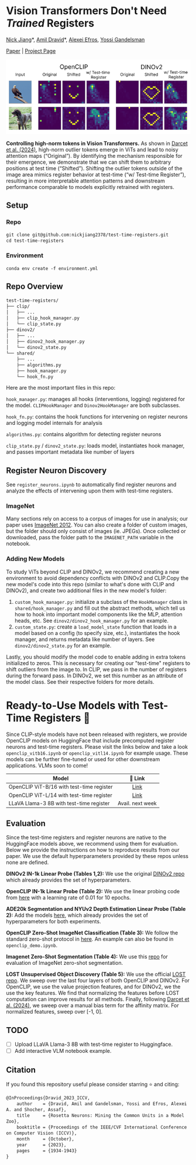 # Vision Transformers Don't Need <em>Trained</em> Registers

[Nick Jiang](https://nickjiang.me)\*, [Amil Dravid](https://avdravid.github.io/)\*, [Alexei Efros](https://people.eecs.berkeley.edu/~efros/), [Yossi Gandelsman](https://yossigandelsman.github.io/)

[Paper]() | [Project Page]()

![Teaser Figure](plots/Teaser.png)

**Controlling high-norm tokens in Vision Transformers.** As shown in [Darcet et al. (2024)](https://arxiv.org/abs/2309.16588), high-norm outlier tokens emerge in ViTs and lead to noisy attention maps (“Original”). By identifying the mechanism responsible for their emergence, we demonstrate that we can shift them to arbitrary positions at test time (“Shifted”). Shifting the outlier tokens outside of the image area mimics register behavior at test-time (“w/ Test-time Register”), resulting in more interpretable attention patterns and downstream performance comparable to models explicitly retrained with registers.

## Setup

### Repo
```
git clone git@github.com:nickjiang2378/test-time-registers.git
cd test-time-registers
```

### Environment

```
conda env create -f environment.yml
```

## Repo Overview
```
test-time-registers/
├── clip/
│   ├── ...
│   ├── clip_hook_manager.py
│   └── clip_state.py
├── dinov2/
│   ├── ...
│   ├── dinov2_hook_manager.py
│   └── dinov2_state.py
└── shared/
    ├── ...
    ├── algorithms.py
    ├── hook_manager.py
    └── hook_fn.py
```
Here are the most important files in this repo:

`hook_manager.py`: manages all hooks (interventions, logging) registered for the model. `CLIPHookManager` and `Dinov2HookManager` are both subclasses.

`hook_fn.py`: contains the hook functions for intervening on register neurons and logging model internals for analysis

`algorithms.py`: contains algorithm for detecting register neurons

`clip_state.py` / `dinov2_state.py`: loads model, instantiates hook manager, and passes important metadata like number of layers

## Register Neuron Discovery

See `register_neurons.ipynb` to automatically find register neurons and analyze the effects of intervening upon them with test-time registers.

### ImageNet

Many sections rely on access to a corpus of images for use in analysis; our paper uses [ImageNet 2012](https://www.image-net.org/challenges/LSVRC/index.php). You can also create a folder of custom images, but the folder should only consist of images (ie. JPEGs). Once collected or downloaded, pass the folder path to the `IMAGENET_PATH` variable in the notebook.

### Adding New Models

To study ViTs beyond CLIP and DINOv2, we recommend creating a new environment to avoid dependency conflicts with DINOv2 and CLIP.Copy the new model's code into this repo (similar to what's done with CLIP and DINOv2), and create two additional files in the new model's folder:
1. `custom_hook_manager.py`: initialize a subclass of the `HookManager` class in `shared/hook_manager.py` and fill out the abstract methods, which tell us how to hook into important model components like the MLP, attention heads, etc. See `dinov2/dinov2_hook_manager.py` for an example.
2. `custom_state.py`: create a `load_model_state` function that loads in a model based on a config (to specify size, etc.), instantiates the hook manager, and returns metadata like number of layers. See `dinov2/dinov2_state.py` for an example.

Lastly, you should modify the model code to enable adding in extra tokens initialized to zeros. This is necessary for creating our "test-time" registers to shift outliers from the image to. In CLIP, we pass in the number of registers during the forward pass. In DINOv2, we set this number as an attribute of the model class. See their respective folders for more details.


# Ready-to-Use Models with Test-Time Registers 🤗
Since CLIP-style models have not been released with registers, we provide OpenCLIP models on HuggingFace that include precomputed register neurons and test-time registers. Please visit the links below and take a look `openclip_vitb16.ipynb` or `openclip_vitl14.ipynb` for example usage. These models can be further fine-tuned or used for other downstream applications. VLMs soon to come!
<table style="margin: auto">
  <thead>
    <tr>
      <th>Model</th>
      <th style="text-align: center">🤗 Link</th>
    </tr>
  </thead>
  <tbody>
    <tr>
      <td>OpenCLIP ViT-B/16 with test-time register</td>
      <td style="text-align: center">
        <a href="https://huggingface.co/amildravid4292/clip-vitb16-test-time-registers">Link</a>
      </td>
    </tr>
    <tr>
      <td>OpenCLIP ViT-L/14 with test-time register</td>
      <td style="text-align: center">
        <a href="https://huggingface.co/amildravid4292/clip-vitl14-test-time-registers">Link</a>
      </td>
    </tr>
    <tr>
      <td>LLaVA Llama-3 8B with test-time register</td>
      <td style="text-align: center">
        Avail. next week
      </td>
    </tr>
  </tbody>
</table>


## Evaluation
Since the test-time registers and register neurons are native to the HuggingFace models above, we recommend using them for evaluation. Below we provide the instructions on how to reproduce results from our paper. We use the default hyperparameters provided by these repos unless none are defined. 

**DINOv2 IN-1k Linear Probe (Tables 1,2):** We use the original [DINOv2 repo](https://github.com/facebookresearch/dinov2) which already provides the set of hyperparameters.  

**OpenCLIP IN-1k Linear Probe (Table 2):** We use the linear probing code from [here](https://github.com/mlfoundations/wise-ft) with a learning rate of 0.01 for 10 epochs.  

**ADE20k Segmentation and NYUv2 Depth Estimation Linear Probe (Table 2):** Add the models [here](https://github.com/Jiawei-Yang/Denoising-ViT), which already provides the set of hyperparameters for both experiments.  

**OpenCLIP Zero-Shot ImageNet Classification (Table 3):** We follow the standard zero-shot protocol in [here](https://github.com/openai/CLIP). An example can also be found in `openclip_demo.ipynb`.  

**Imagenet Zero-Shot Segmentation (Table 4):** We use this [repo](https://github.com/yossigandelsman/clip_text_span) for evaluation of ImageNet zero-shot segmentation.  

**LOST Unsupervised Object Discovery (Table 5):** We use the official [LOST repo](https://github.com/valeoai/LOST). We sweep over the last four layers of both OpenCLIP and DINOv2. For OpenCLIP, we use the value projection features, and for DINOv2, we the use the key features. We find that normalizing the features before LOST computation can improve results for all methods. Finally, following [Darcet et al. (2024)](https://arxiv.org/abs/2309.16588), we sweep over a manual bias term for the affinity matrix. For normalized features, sweep over [-1, 0].

## TODO

- [ ] Upload LLaVA Llama-3 8B with test-time register to Huggingface. 
- [ ] Add interactive VLM notebook example.
      
## Citation
If you found this repository useful please consider starring ⭐ and citing:
```
@InProceedings{Dravid_2023_ICCV,
    author    = {Dravid, Amil and Gandelsman, Yossi and Efros, Alexei A. and Shocher, Assaf},
    title     = {Rosetta Neurons: Mining the Common Units in a Model Zoo},
    booktitle = {Proceedings of the IEEE/CVF International Conference on Computer Vision (ICCV)},
    month     = {October},
    year      = {2023},
    pages     = {1934-1943}
}

